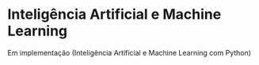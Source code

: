 # Inteligência Artificial e Machine Learning
Em implementação (Inteligência Artificial e Machine Learning com Python)
